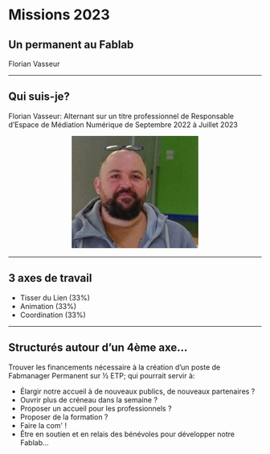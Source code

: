<!-- .slide: data-background="#000" class="chapter" -->

# Missions 2023
## Un permanent au Fablab

Florian Vasseur

____

## Qui suis-je?

Florian Vasseur: Alternant sur un titre professionnel de Responsable d’Espace de Médiation Numérique de Septembre 2022 à Juillet 2023

<div style="text-align:center">

<img width=50% src="img/florian.png">

</div>

____

## 3 axes de travail

- Tisser du Lien (33%)
- Animation (33%)
- Coordination (33%)

____

## Structurés autour d’un 4ème axe…

Trouver les financements nécessaire à la création d’un poste de Fabmanager Permanent sur ½ ETP; qui pourrait servir à:

- Élargir notre accueil à de nouveaux publics, de nouveaux partenaires ?
- Ouvrir plus de créneau dans la semaine ?
- Proposer un accueil pour les professionnels ?
- Proposer de la formation ?
- Faire la com' !
- Être en soutien et en relais des bénévoles pour développer notre Fablab…
